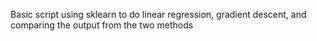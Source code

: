 Basic script using sklearn to do linear regression, gradient descent, and comparing the output from the two methods
